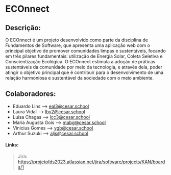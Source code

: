 # ECOnnect #

## Descrição:

O ECOnnect é um projeto desenvolvido como parte da disciplina de Fundamentos de Software, que apresenta uma aplicação web com o principal objetivo de promover comunidades limpas e sustentáveis, focando em três pilares fundamentais: utilização de Energia Solar, Coleta Seletiva e Conscientização Ecológica. O ECOnnect estimula a adoção de práticas sustentáveis da comunidade por meio da tecnologia, e através dela, poder atingir o objetivo principal que é contribuir para o desenvolvimento de uma relação harmoniosa e sustentável da sociedade com o meio ambiente.

## Colaboradores:

* Eduardo Lins --> eal3@cesar.school
* Laura Vidal --> lbv2@cesar.school
* Luisa Chagas --> lcc3@cesar.school
* Maria Augusta Gois --> mabg@cesar.school
* Vinicius Gomes --> vgb@cesar.school
* Arthur Suzuki --> aljs@cesar.school

#### Links:
> Jira: https://projetofds2023.atlassian.net/jira/software/projects/KAN/boards/1


